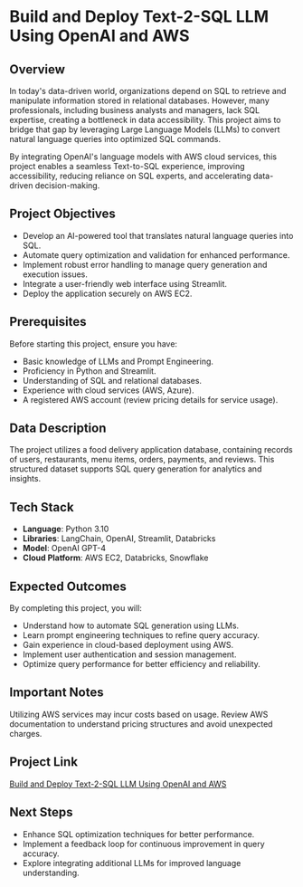 # Build and Deploy Text-2-SQL LLM Using OpenAI and AWS

## Overview

In today's data-driven world, organizations depend on SQL to retrieve and manipulate information stored in relational databases. However, many professionals, including business analysts and managers, lack SQL expertise, creating a bottleneck in data accessibility. This project aims to bridge that gap by leveraging Large Language Models (LLMs) to convert natural language queries into optimized SQL commands.

By integrating OpenAI's language models with AWS cloud services, this project enables a seamless Text-to-SQL experience, improving accessibility, reducing reliance on SQL experts, and accelerating data-driven decision-making.

## Project Objectives

- Develop an AI-powered tool that translates natural language queries into SQL.
- Automate query optimization and validation for enhanced performance.
- Implement robust error handling to manage query generation and execution issues.
- Integrate a user-friendly web interface using Streamlit.
- Deploy the application securely on AWS EC2.

## Prerequisites

Before starting this project, ensure you have:

- Basic knowledge of LLMs and Prompt Engineering.
- Proficiency in Python and Streamlit.
- Understanding of SQL and relational databases.
- Experience with cloud services (AWS, Azure).
- A registered AWS account (review pricing details for service usage).

## Data Description

The project utilizes a food delivery application database, containing records of users, restaurants, menu items, orders, payments, and reviews. This structured dataset supports SQL query generation for analytics and insights.

## Tech Stack

- **Language**: Python 3.10
- **Libraries**: LangChain, OpenAI, Streamlit, Databricks
- **Model**: OpenAI GPT-4
- **Cloud Platform**: AWS EC2, Databricks, Snowflake

## Expected Outcomes

By completing this project, you will:

- Understand how to automate SQL generation using LLMs.
- Learn prompt engineering techniques to refine query accuracy.
- Gain experience in cloud-based deployment using AWS.
- Implement user authentication and session management.
- Optimize query performance for better efficiency and reliability.


## Important Notes

Utilizing AWS services may incur costs based on usage. Review AWS documentation to understand pricing structures and avoid unexpected charges.

## Project Link

[Build and Deploy Text-2-SQL LLM Using OpenAI and AWS](<https://www.projectpro.io/project-use-case/text-2-sql-llm>)

## Next Steps

- Enhance SQL optimization techniques for better performance.
- Implement a feedback loop for continuous improvement in query accuracy.
- Explore integrating additional LLMs for improved language understanding.
